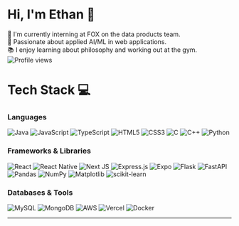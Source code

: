 # Hi, I'm Ethan 👋
🎥 I'm currently interning at FOX on the data products team.  
🌱 Passionate about applied AI/ML in web applications.  
📚 I enjoy learning about philosophy and working out at the gym.
![Profile views](https://komarev.com/ghpvc/?username=ethan-ngo&style=plastic)

# Tech Stack 💻 
### Languages
![Java](https://img.shields.io/badge/java-%23ED8B00.svg?style=plastic&logo=openjdk&logoColor=white)
![JavaScript](https://img.shields.io/badge/javascript-%23323330.svg?style=plastic&logo=javascript&logoColor=%23F7DF1E)
![TypeScript](https://img.shields.io/badge/typescript-%23007ACC.svg?style=plastic&logo=typescript&logoColor=white)
![HTML5](https://img.shields.io/badge/html5-%23E34F26.svg?style=plastic&logo=html5&logoColor=white)
![CSS3](https://img.shields.io/badge/css3-%231572B6.svg?style=plastic&logo=css3&logoColor=white)
![C](https://img.shields.io/badge/c-%2300599C.svg?style=plastic&logo=c&logoColor=white)
![C++](https://img.shields.io/badge/c++-%2300599C.svg?style=plastic&logo=c%2B%2B&logoColor=white)
![Python](https://img.shields.io/badge/python-3670A0?style=plastic&logo=python&logoColor=ffdd54)

### Frameworks & Libraries
![React](https://img.shields.io/badge/react-%2320232a.svg?style=plastic&logo=react&logoColor=%2361DAFB)
![React Native](https://img.shields.io/badge/react_native-%2320232a.svg?style=plastic&logo=react&logoColor=%2361DAFB)
![Next JS](https://img.shields.io/badge/Next-black?style=plastic&logo=next.js&logoColor=white)
![Express.js](https://img.shields.io/badge/express.js-%23404d59.svg?style=plastic&logo=express&logoColor=%2361DAFB)
![Expo](https://img.shields.io/badge/expo-1C1E24?style=plastic&logo=expo&logoColor=#D04A37)
![Flask](https://img.shields.io/badge/flask-%23000.svg?style=plastic&logo=flask&logoColor=white)
![FastAPI](https://img.shields.io/badge/FastAPI-005571?style=plastic&logo=fastapi)
![Pandas](https://img.shields.io/badge/pandas-%23150458.svg?style=plastic&logo=pandas&logoColor=white)
![NumPy](https://img.shields.io/badge/numpy-%23013243.svg?style=plastic&logo=numpy&logoColor=white)
![Matplotlib](https://img.shields.io/badge/Matplotlib-%23ffffff.svg?style=plastic&logo=Matplotlib&logoColor=black)
![scikit-learn](https://img.shields.io/badge/scikit--learn-%23F7931E.svg?style=plastic&logo=scikit-learn&logoColor=white)

### Databases & Tools
![MySQL](https://img.shields.io/badge/mysql-4479A1.svg?style=plastic&logo=mysql&logoColor=white)
![MongoDB](https://img.shields.io/badge/MongoDB-%234ea94b.svg?style=plastic&logo=mongodb&logoColor=white)
![AWS](https://img.shields.io/badge/AWS-%23FF9900.svg?style=plastic&logo=amazon-aws&logoColor=white)
![Vercel](https://img.shields.io/badge/vercel-%23000000.svg?style=plastic&logo=vercel&logoColor=white)
![Docker](https://img.shields.io/badge/docker-%230db7ed.svg?style=plastic&logo=docker&logoColor=white)

---
